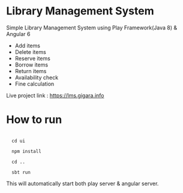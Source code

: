 # Library Management System
Simple Library Management System using Play Framework(Java 8) &amp; Angular 6

* Add items
* Delete items
* Reserve items
* Borrow items
* Return items
* Availability check
* Fine calculation

Live project link : https://lms.gigara.info

# How to run
<code> 
  cd ui
</code>
<code>
  npm install
</code>
<code>
  cd ..
</code>
<code>
  sbt run
</code>

This will automatically start both play server & angular server.
